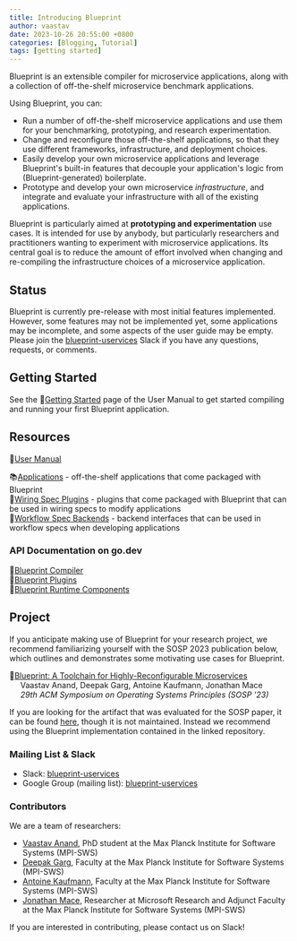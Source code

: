```yaml
---
title: Introducing Blueprint
author: vaastav
date: 2023-10-26 20:55:00 +0800
categories: [Blogging, Tutorial]
tags: [getting started]
---
```


Blueprint is an extensible compiler for microservice applications, along with a collection of off-the-shelf microservice benchmark applications.

Using Blueprint, you can:
 * Run a number of off-the-shelf microservice applications and use them for your benchmarking, prototyping, and research experimentation.
 * Change and reconfigure those off-the-shelf applications, so that they use different frameworks, infrastructure, and deployment choices.
 * Easily develop your own microservice applications and leverage Blueprint's built-in features that decouple your application's logic from (Blueprint-generated) boilerplate.
 * Prototype and develop your own microservice *infrastructure*, and integrate and evaluate your infrastructure with all of the existing applications.

Blueprint is particularly aimed at **prototyping and experimentation** use cases.  It is intended for use by anybody, but particularly researchers and practitioners wanting to experiment with microservice applications.  Its central goal is to reduce the amount of effort involved when changing and re-compiling the infrastructure choices of a microservice application.  

## Status

Blueprint is currently pre-release with most initial features implemented.  However, some features may not be implemented yet, some applications may be incomplete, and some aspects of the user guide may be empty.  Please join the [blueprint-uservices](https://blueprint-uservices.slack.com/) Slack if you have any questions, requests, or comments.

## Getting Started

See the 📖[Getting Started](docs/manual/gettingstarted.md) page of the User Manual to get started compiling and running your first Blueprint application.

## Resources

📘[User Manual](https://github.com/Blueprint-uServices/blueprint/tree/main/docs/manual)

📚[Applications](https://github.com/Blueprint-uServices/blueprint/tree/main/examples) - off-the-shelf applications that come packaged with Blueprint\
📝[Wiring Spec Plugins](https://github.com/Blueprint-uServices/blueprint/tree/main/plugins) - plugins that come packaged with Blueprint that can be used in wiring specs to modify applications\
📓[Workflow Spec Backends](https://github.com/Blueprint-uServices/blueprint/tree/main/runtime/core) - backend interfaces that can be used in workflow specs when developing applications

### API Documentation on go.dev

🚀[Blueprint Compiler](https://pkg.go.dev/github.com/blueprint-uservices/blueprint/blueprint)\
🚀[Blueprint Plugins](https://pkg.go.dev/github.com/blueprint-uservices/blueprint/plugins)\
🚀[Blueprint Runtime Components](https://pkg.go.dev/github.com/blueprint-uservices/blueprint/runtime)

## Project

If you anticipate making use of Blueprint for your research project, we recommend familiarizing yourself with the SOSP 2023 publication below, which outlines and demonstrates some motivating use cases for Blueprint.

📄[Blueprint: A Toolchain for Highly-Reconfigurable Microservices](https://blueprint-uservices.github.io/assets/pdf/anand2023blueprint.pdf)\
&nbsp;&nbsp;&nbsp;&nbsp;&nbsp;Vaastav Anand, Deepak Garg, Antoine Kaufmann, Jonathan Mace\
&nbsp;&nbsp;&nbsp;&nbsp;&nbsp;*29th ACM Symposium on Operating Systems Principles (SOSP '23)*

If you are looking for the artifact that was evaluated for the SOSP paper, it can be found [here](https://gitlab.mpi-sws.org/cld/blueprint), though it is not maintained.  Instead we recommend using the Blueprint implementation contained in the linked repository.

### Mailing List & Slack

 * Slack: [blueprint-uservices](https://blueprint-uservices.slack.com/)
 * Google Group (mailing list): [blueprint-uservices](https://groups.google.com/g/blueprint-uservices)

### Contributors

We are a team of researchers:
 * [Vaastav Anand](https://vaastavanand.com/), PhD student at the Max Planck Institute for Software Systems (MPI-SWS)
 * [Deepak Garg](https://people.mpi-sws.org/~dg/), Faculty at the Max Planck Institute for Software Systems (MPI-SWS)
 * [Antoine Kaufmann](https://people.mpi-sws.org/~antoinek/), Faculty at the Max Planck Institute for Software Systems (MPI-SWS)
 * [Jonathan Mace](https://www.microsoft.com/en-us/research/people/jonathanmace/), Researcher at Microsoft Research and Adjunct Faculty at the Max Planck Institute for Software Systems (MPI-SWS)

If you are interested in contributing, please contact us on Slack!